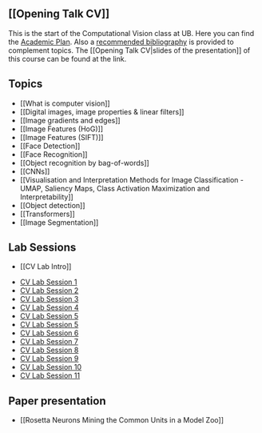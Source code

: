 ## [[Opening Talk CV]]
This is the start of the Computational Vision class at UB. Here you can find the [Academic Plan](http://grad.ub.edu/grad3/plae/AccesInformePD?codiGiga=364315&curs=2023&recurs=pub_dossiers). Also a [recommended bibliography](https://cercabib.ub.edu/discovery/search?query=any,contains,GIGA%20364315&tab=LibraryCatalog&search_scope=MyInstitution&vid=34CSUC_UB:VU1&offset=0) is provided to complement topics. The [[Opening Talk CV|slides of the presentation]] of this course can be found at the link.

## Topics
- [[What is computer vision]]
- [[Digital images, image properties & linear filters]]
- [[Image gradients and edges]]
- [[Image Features (HoG)]]
- [[Image Features (SIFT)]]
- [[Face Detection]]
- [[Face Recognition]]
- [[Object recognition by bag-of-words]]
- [[CNNs]]
- [[Visualisation and Interpretation Methods for Image Classification - UMAP, Saliency Maps, Class Activation Maximization and Interpretability]]
- [[Object detection]]
- [[Transformers]]
- [[Image Segmentation]]
## Lab Sessions
- [[CV Lab Intro]]
* [CV Lab Session 1](https://github.com/MarioROT/CV-MAI/tree/main/Session%201)
* [CV Lab Session 2](https://github.com/MarioROT/CV-MAI/tree/main/Session%202)
* [CV Lab Session 3](https://github.com/MarioROT/CV-MAI/tree/main/Session%203)
* [CV Lab Session 4](https://github.com/MarioROT/CV-MAI/tree/main/Session%204)
* [CV Lab Session 5](https://github.com/MarioROT/CV-MAI/tree/main/Session%205)
* [CV Lab Session 5](https://github.com/MarioROT/CV-MAI/tree/main/Session%205)
* [CV Lab Session 6](https://github.com/MarioROT/CV-MAI/tree/main/Session%206)
* [CV Lab Session 7](https://github.com/MarioROT/CV-MAI/tree/main/Session%207)
* [CV Lab Session 8](https://github.com/MarioROT/CV-MAI/tree/main/Session%208)
* [CV Lab Session 9](https://github.com/MarioROT/CV-MAI/tree/main/Session%209)
* [CV Lab Session 10](https://github.com/MarioROT/CV-MAI/tree/main/Session%2010)
* [CV Lab Session 11](https://github.com/MarioROT/CV-MAI/tree/main/Session%2011)

## Paper presentation
- [[Rosetta Neurons Mining the Common Units in a Model Zoo]]














